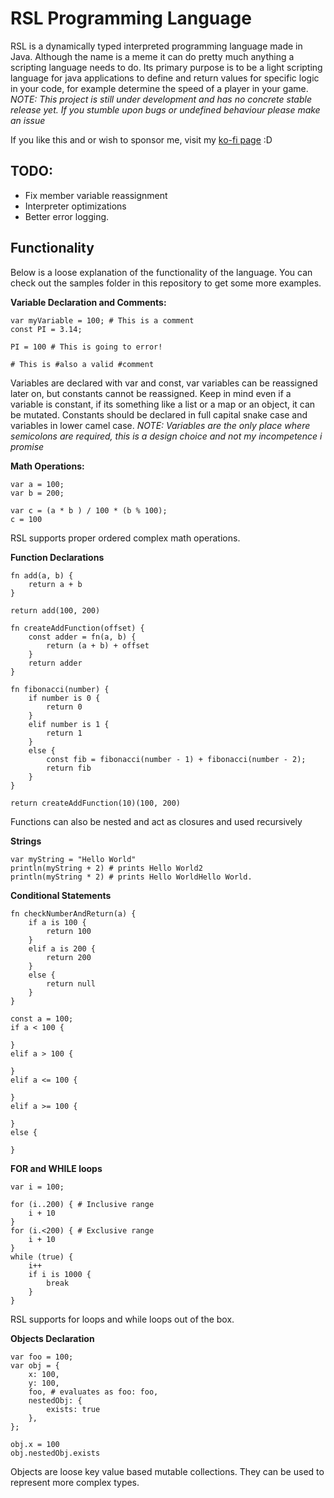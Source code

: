 # RSL Programming Language
RSL is a dynamically typed interpreted programming language made in Java. Although the name is a meme it can do pretty much anything a scripting language needs to do. Its primary purpose is to be a light scripting language for java applications to define and return values for specific logic in your code, for example determine the speed of a player in your game. _NOTE: This project is still under development and has no concrete stable release yet. If you stumble upon bugs or undefined behaviour please make an issue_

If you like this and or wish to sponsor me, visit my [ko-fi page](https://ko-fi.com/tofaa) :D 

## TODO:
 - Fix member variable reassignment
 - Interpreter optimizations
 - Better error logging.

## Functionality
Below is a loose explanation of the functionality of the language. You can check out the samples folder in this repository to get some more examples.

__Variable Declaration and Comments:__
```
var myVariable = 100; # This is a comment
const PI = 3.14; 

PI = 100 # This is going to error!

# This is #also a valid #comment
```
Variables are declared with var and const, var variables can be reassigned later on, but constants cannot be reassigned. Keep in mind even if a variable is constant, if its something like a list or a map or an object, it can be mutated. Constants should be declared in full capital snake case and variables in lower camel case. _NOTE: Variables are the only place where semicolons are required, this is a design choice and not my incompetence i promise_

__Math Operations:__
```
var a = 100;
var b = 200;

var c = (a * b ) / 100 * (b % 100);
c = 100
```
RSL supports proper ordered complex math operations.

__Function Declarations__
```
fn add(a, b) {
    return a + b
}

return add(100, 200)
```
```
fn createAddFunction(offset) {
    const adder = fn(a, b) {
        return (a + b) + offset
    }
    return adder
}

fn fibonacci(number) {
    if number is 0 {
        return 0
    }
    elif number is 1 {
        return 1
    }
    else {
        const fib = fibonacci(number - 1) + fibonacci(number - 2);
        return fib
    }
}

return createAddFunction(10)(100, 200) 
```
Functions can also be nested and act as closures and used recursively

__Strings__
```
var myString = "Hello World"
println(myString + 2) # prints Hello World2
println(myString * 2) # prints Hello WorldHello World.
```

__Conditional Statements__
```
fn checkNumberAndReturn(a) {
    if a is 100 {
        return 100
    }
    elif a is 200 {
        return 200
    }
    else {
        return null
    }
}

const a = 100;
if a < 100 {
    
}
elif a > 100 {
    
}
elif a <= 100 {
    
}
elif a >= 100 {
    
}
else {
    
}

```

__FOR and WHILE loops__
```
var i = 100;

for (i..200) { # Inclusive range
    i + 10
}
for (i.<200) { # Exclusive range
    i + 10
}
while (true) {
    i++
    if i is 1000 {
        break
    }
}
```
RSL supports for loops and while loops out of the box.

__Objects Declaration__
```
var foo = 100;
var obj = {
    x: 100,
    y: 100,
    foo, # evaluates as foo: foo,
    nestedObj: {
        exists: true
    },
};

obj.x = 100
obj.nestedObj.exists
```
Objects are loose key value based mutable collections. They can be used to represent more complex types. 
